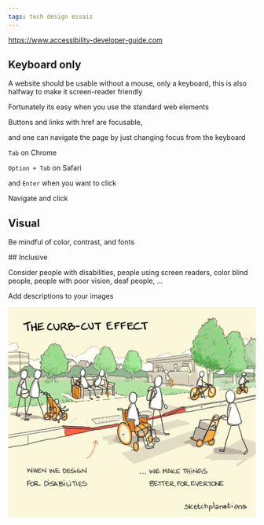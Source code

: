 ```yaml
---
tags: tech design essais 
---
```


<https://www.accessibility-developer-guide.com>


## Keyboard only 

A website should be usable without a mouse, only a keyboard, this is also halfway to make it screen-reader friendly 

Fortunately its easy when you use the standard web elements

Buttons and links with href are focusable, 

and one can navigate the page by just changing focus from the keyboard  

`Tab` on Chrome 

`Option + Tab` on Safari 

and `Enter` when you want to click 

Navigate and click 

## Visual 

Be mindful of color, contrast, and fonts 

## Inclusive 

Consider people with disabilities, people using screen readers, color blind people, people with poor vision, deaf people, ...   

Add descriptions to your images 

![](/static/img/curb-cut-effect.png)


